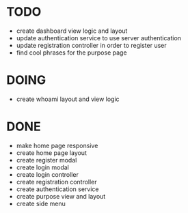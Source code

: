 # TODO

* create dashboard view logic and layout
* update authentication service to use server authentication
* update registration controller in order to register user
* find cool phrases for the purpose page

# DOING

* create whoami layout and view logic

# DONE

* make home page responsive
* create home page layout
* create register modal
* create login modal
* create login controller
* create registration controller
* create authentication service
* create purpose view and layout
* create side menu
